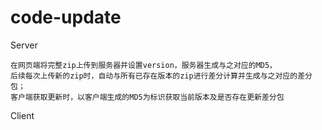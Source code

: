 # code-update

Server

    在网页端将完整zip上传到服务器并设置version，服务器生成与之对应的MD5，
    后续每次上传新的zip时，自动与所有已存在版本的zip进行差分计算并生成与之对应的差分包；
    客户端获取更新时，以客户端生成的MD5为标识获取当前版本及是否存在更新差分包





Client
